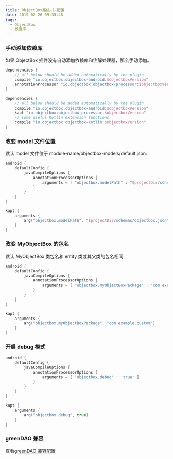 ```yaml
---
title: ObjectBox高级-1-配置
date: 2019-02-26 09:35:48
tags:
  - ObjectBox
  - 数据库
---
```


### 手动添加依赖库

如果 ObjectBox 插件没有自动添加依赖库和注解处理器，那么手动添加。

```groovy
dependencies {
    // all below should be added automatically by the plugin
    compile "io.objectbox:objectbox-android:$objectboxVersion"
    annotationProcessor "io.objectbox:objectbox-processor:$objectboxVersion"
}
```

```groovy
dependencies {
    // all below should be added automatically by the plugin
    compile "io.objectbox:objectbox-android:$objectboxVersion"
    kapt "io.objectbox:objectbox-processor:$objectboxVersion"
    // some useful Kotlin extension functions
    compile "io.objectbox:objectbox-kotlin:$objectboxVersion"
}
```

### 改变 model 文件位置

默认 model 文件位于 module-name/objectbox-models/default.json.

```groovy
android {
    defaultConfig {
        javaCompileOptions {
            annotationProcessorOptions {
                arguments = [ "objectbox.modelPath" : "$projectDir/schemas/objectbox.json".toString() ]
            }
        }
    }
}
```

```groovy
kapt {
    arguments {
        arg("objectbox.modelPath", "$projectDir/schemas/objectbox.json")
    }
}
```

### 改变 MyObjectBox 的包名

默认 MyObjectBox 类包名和 entity 类或其父类的包名相同.

```groovy
android {
    defaultConfig {
        javaCompileOptions {
            annotationProcessorOptions {
                arguments = [ "objectbox.myObjectBoxPackage" : "com.example.custom" ]
            }
        }
    }
}
```

```groovy
kapt {
    arguments {
        arg("objectbox.myObjectBoxPackage", "com.example.custom")
    }
}
```

### 开启 debug 模式

```groovy
android {
    defaultConfig {
        javaCompileOptions {
            annotationProcessorOptions {
                arguments = [ 'objectbox.debug' : 'true' ]
            }
        }
    }
}
```

```groovy
kapt {
    arguments {
        arg("objectbox.debug", true)
    }
}
```

### greenDAO 兼容

查看[greenDAO 兼容配置](https://blog.dang8080.cn/2019/02/24/ObjectBox%E5%85%A5%E9%97%A8-1-%E7%AE%80%E4%BB%8B/#配置)
